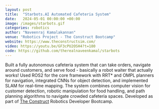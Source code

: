 ```yaml
---
layout: post
title:  "Starbots.AI Automated Cafeteria System"
date:   2024-05-01 00:00:00 +00:00
image: /images/starbots.gif
categories: robotics
author: "Naveenraj Kamalakannan"
venue: "Robotics Project - The Construct Bootcamp"
website: https://www.theconstructsim.com/
video: https://youtu.be/GF3cPU2OSH4?t=180
code: https://github.com/therealnaveenkamal/starbots
---
```

Built a fully autonomous cafeteria system that can take orders, navigate around customers, and serve food - basically a robot waiter that actually works! Used ROS2 for the core framework with RRT* and OMPL planners for navigation, integrated CNNs for object detection, and implemented SLAM for real-time mapping. The system combines computer vision for customer detection, robotic manipulation for food handling, and path planning algorithms to navigate crowded cafeteria spaces. Developed as part of [The Construct](https://www.theconstructsim.com/) Robotics Developer Bootcamp.